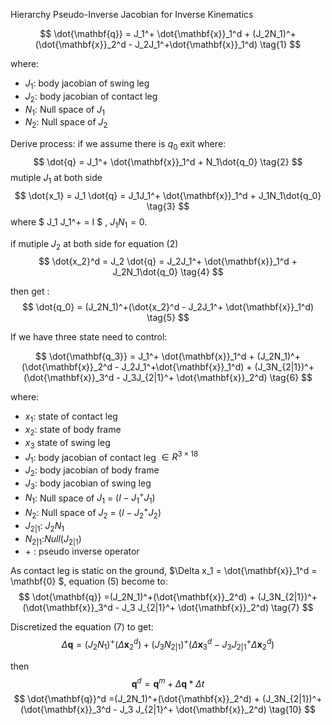 
Hierarchy Pseudo-Inverse Jacobian for Inverse Kinematics

$$
\dot{\mathbf{q}} = J_1^+ \dot{\mathbf{x}}_1^d + (J_2N_1)^+(\dot{\mathbf{x}}_2^d - J_2J_1^+\dot{\mathbf{x}}_1^d) \tag{1}
$$

where: 
* $J_1$: body jacobian of swing leg 
* $J_2$: body jacobian of contact leg 
* $N_1$: Null space of $J_1$ 
* $N_2$: Null space of $J_2$

Derive process: 
if we assume there is $q_0$ exit where:
$$
\dot{q} = J_1^+ \dot{\mathbf{x}}_1^d + N_1\dot{q_0} \tag{2}
$$
mutiple $J_1$ at both side 
$$
\dot{x_1} = J_1 \dot{q} = J_1J_1^+ \dot{\mathbf{x}}_1^d + J_1N_1\dot{q_0} \tag{3}
$$
where $ J_1 J_1^+ = I $ , $J_1N_1 = 0$.

if mutiple $J_2$ at both side for equation (2) 
$$
\dot{x_2}^d = J_2 \dot{q} = J_2J_1^+ \dot{\mathbf{x}}_1^d + J_2N_1\dot{q_0} \tag{4}
$$

then get : 
$$
\dot{q_0} = (J_2N_1)^+(\dot{x_2}^d - J_2J_1^+ \dot{\mathbf{x}}_1^d) \tag{5}
$$


If we have three state need to control:

$$
\dot{\mathbf{q_3}} = J_1^+ \dot{\mathbf{x}}_1^d + (J_2N_1)^+(\dot{\mathbf{x}}_2^d - J_2J_1^+\dot{\mathbf{x}}_1^d) + (J_3N_{2|1})^+ (\dot{\mathbf{x}}_3^d - J_3J_{2|1}^+ \dot{\mathbf{x}}_2^d)  \tag{6}
$$

where: 
* $x_1$: state of contact leg 
* $x_2$: state of body frame
* $x_3$  state of swing leg 
* $J_1$: body jacobian of contact leg $\in R^{3 \times 18}$
* $J_2$: body jacobian of body frame 
* $J_3$: body jacobian of swing leg 
* $N_1$: Null space of $J_1$ = $(I - J_1^+ J_1)$
* $N_2$: Null space of $J_2$ = $(I - J_2^+ J_2)$
* $J_{2|1}$: $J_2N_1$
* $N_{2|1}$:$Null(J_{2|1})$
* $+$ : pseudo inverse operator 


As contact leg is static on the ground, $\Delta x_1 = \dot{\mathbf{x}}_1^d = \mathbf{0} $, equation (5) become to:
$$
\dot{\mathbf{q}} =(J_2N_1)^+(\dot{\mathbf{x}}_2^d) + (J_3N_{2|1})^+ (\dot{\mathbf{x}}_3^d - J_3 J_{2|1}^+ \dot{\mathbf{x}}_2^d)  \tag{7}
$$

Discretized the equation (7) to get: 
$$
\Delta{\mathbf{q}} =(J_2N_1)^+(\Delta{\mathbf{x}}_2^d) + (J_3N_{2|1})^+ (\Delta{\mathbf{x}}_3^d - J_3 J_{2|1}^+ \Delta{\mathbf{x}}_2^d)  \tag{8}
$$

then 
$$
\mathbf{q}^d = \mathbf{q}^m  + \Delta\mathbf{q} * \Delta t  \tag{9}
$$
$$
\dot{\mathbf{q}}^d =(J_2N_1)^+(\dot{\mathbf{x}}_2^d) + (J_3N_{2|1})^+ (\dot{\mathbf{x}}_3^d - J_3 J_{2|1}^+ \dot{\mathbf{x}}_2^d)  \tag{10}
$$